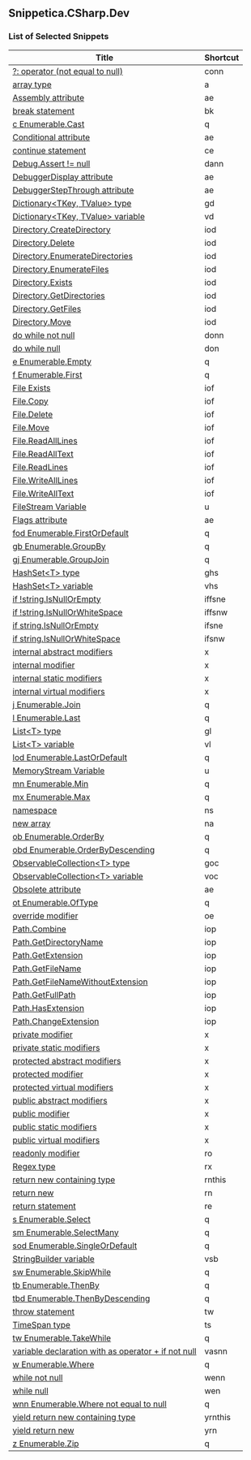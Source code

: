﻿## Snippetica.CSharp.Dev

### List of Selected Snippets

Title | Shortcut
----- | --------
[?: operator \(not equal to null\)](ConditionalOperatorNotEqualToNull.snippet)|conn
[array type](ArrayOfTType.snippet)|a
[Assembly attribute](AssemblyAttribute.snippet)|ae
[break statement](BreakStatement.snippet)|bk
[c Enumerable\.Cast](EnumerableCast.snippet)|q
[Conditional attribute](ConditionalAttribute.snippet)|ae
[continue statement](ContinueStatement.snippet)|ce
[Debug\.Assert \!= null](DebugAssertNotNull.snippet)|dann
[DebuggerDisplay attribute](DebuggerDisplayAttribute.snippet)|ae
[DebuggerStepThrough attribute](DebuggerStepThroughAttribute.snippet)|ae
[Dictionary\<TKey, TValue\> type](DictionaryOfTKeyTValueType.snippet)|gd
[Dictionary\<TKey, TValue\> variable](DictionaryOfTKeyTValueVariable.snippet)|vd
[Directory\.CreateDirectory](DirectoryCreateDirectory.snippet)|iod
[Directory\.Delete](DirectoryDelete.snippet)|iod
[Directory\.EnumerateDirectories](DirectoryEnumerateDirectories.snippet)|iod
[Directory\.EnumerateFiles](DirectoryEnumerateFiles.snippet)|iod
[Directory\.Exists](DirectoryExists.snippet)|iod
[Directory\.GetDirectories](DirectoryGetDirectories.snippet)|iod
[Directory\.GetFiles](DirectoryGetFiles.snippet)|iod
[Directory\.Move](DirectoryMove.snippet)|iod
[do while not null](DoNotNull.snippet)|donn
[do while null](DoNull.snippet)|don
[e Enumerable\.Empty](EnumerableEmpty.snippet)|q
[f Enumerable\.First](EnumerableFirst.snippet)|q
[File Exists](FileExists.snippet)|iof
[File\.Copy](FileCopy.snippet)|iof
[File\.Delete](FileDelete.snippet)|iof
[File\.Move](FileMove.snippet)|iof
[File\.ReadAllLines](FileReadAllLines.snippet)|iof
[File\.ReadAllText](FileReadAllText.snippet)|iof
[File\.ReadLines](FileReadLines.snippet)|iof
[File\.WriteAllLines](FileWriteAllLines.snippet)|iof
[File\.WriteAllText](FileWriteAllText.snippet)|iof
[FileStream Variable](FileStreamVariable.snippet)|u
[Flags attribute](FlagsAttribute.snippet)|ae
[fod Enumerable\.FirstOrDefault](EnumerableFirstOrDefault.snippet)|q
[gb Enumerable\.GroupBy](EnumerableGroupBy.snippet)|q
[gj Enumerable\.GroupJoin](EnumerableGroupJoin.snippet)|q
[HashSet\<T\> type](HashSetOfTType.snippet)|ghs
[HashSet\<T\> variable](HashSetOfTVariable.snippet)|vhs
[if \!string\.IsNullOrEmpty](IfNotStringIsNullOrEmpty.snippet)|iffsne
[if \!string\.IsNullOrWhiteSpace](IfNotStringIsNullOrWhiteSpace.snippet)|iffsnw
[if string\.IsNullOrEmpty](IfStringIsNullOrEmpty.snippet)|ifsne
[if string\.IsNullOrWhiteSpace](IfStringIsNullOrWhiteSpace.snippet)|ifsnw
[internal abstract modifiers](InternalAbstractModifiers.snippet)|x
[internal modifier](InternalModifier.snippet)|x
[internal static modifiers](InternalStaticModifiers.snippet)|x
[internal virtual modifiers](InternalVirtualModifiers.snippet)|x
[j Enumerable\.Join](EnumerableJoin.snippet)|q
[l Enumerable\.Last](EnumerableLast.snippet)|q
[List\<T\> type](ListOfTType.snippet)|gl
[List\<T\> variable](ListOfTVariable.snippet)|vl
[lod Enumerable\.LastOrDefault](EnumerableLastOrDefault.snippet)|q
[MemoryStream Variable](MemoryStreamVariable.snippet)|u
[mn Enumerable\.Min](EnumerableMin.snippet)|q
[mx Enumerable\.Max](EnumerableMax.snippet)|q
[namespace](Namespace.snippet)|ns
[new array ](NewArrayOfT.snippet)|na
[ob Enumerable\.OrderBy](EnumerableOrderBy.snippet)|q
[obd Enumerable\.OrderByDescending](EnumerableOrderByDescending.snippet)|q
[ObservableCollection\<T\> type](ObservableCollectionOfTType.snippet)|goc
[ObservableCollection\<T\> variable](ObservableCollectionOfTVariable.snippet)|voc
[Obsolete attribute](ObsoleteAttribute.snippet)|ae
[ot Enumerable\.OfType](EnumerableOfType.snippet)|q
[override modifier](OverrideModifier.snippet)|oe
[Path\.Combine](PathCombine.snippet)|iop
[Path\.GetDirectoryName](PathGetDirectoryName.snippet)|iop
[Path\.GetExtension](PathGetExtension.snippet)|iop
[Path\.GetFileName](PathGetFileName.snippet)|iop
[Path\.GetFileNameWithoutExtension](PathGetFileNameWithoutExtension.snippet)|iop
[Path\.GetFullPath](PathGetFullPath.snippet)|iop
[Path\.HasExtension](PathHasExtension.snippet)|iop
[Path\.ChangeExtension](PathChangeExtension.snippet)|iop
[private modifier](PrivateModifier.snippet)|x
[private static modifiers](PrivateStaticModifiers.snippet)|x
[protected abstract modifiers](ProtectedAbstractModifiers.snippet)|x
[protected modifier](ProtectedModifier.snippet)|x
[protected virtual modifiers](ProtectedVirtualModifiers.snippet)|x
[public abstract modifiers](PublicAbstractModifiers.snippet)|x
[public modifier](PublicModifier.snippet)|x
[public static modifiers](PublicStaticModifiers.snippet)|x
[public virtual modifiers](PublicVirtualModifiers.snippet)|x
[readonly modifier](ReadOnlyModifier.snippet)|ro
[Regex type](Regex.snippet)|rx
[return new containing type](ReturnNewThis.snippet)|rnthis
[return new](ReturnNew.snippet)|rn
[return statement](ReturnStatement.snippet)|re
[s Enumerable\.Select](EnumerableSelect.snippet)|q
[sm Enumerable\.SelectMany](EnumerableSelectMany.snippet)|q
[sod Enumerable\.SingleOrDefault](EnumerableSingleOrDefault.snippet)|q
[StringBuilder variable](StringBuilderVariable.snippet)|vsb
[sw Enumerable\.SkipWhile](EnumerableSkipWhile.snippet)|q
[tb Enumerable\.ThenBy](EnumerableThenBy.snippet)|q
[tbd Enumerable\.ThenByDescending](EnumerableThenByDescending.snippet)|q
[throw statement](ThrowStatement.snippet)|tw
[TimeSpan type](TimeSpanType.snippet)|ts
[tw Enumerable\.TakeWhile](EnumerableTakeWhile.snippet)|q
[variable declaration with as operator \+ if not null](VariableAsTIfNotNull.snippet)|vasnn
[w Enumerable\.Where](EnumerableWhere.snippet)|q
[while not null](WhileNotNull.snippet)|wenn
[while null](WhileNull.snippet)|wen
[wnn Enumerable\.Where not equal to null](EnumerableWhereNotNull.snippet)|q
[yield return new containing type](YieldReturnNewThis.snippet)|yrnthis
[yield return new](YieldReturnNew.snippet)|yrn
[z Enumerable\.Zip](EnumerableZip.snippet)|q
